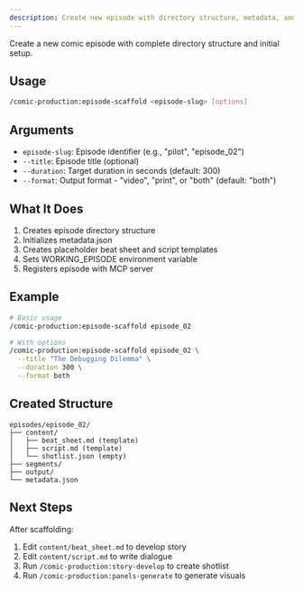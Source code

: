 ```yaml
---
description: Create new episode with directory structure, metadata, and initial files. Activates comic-director and episode-manager agents.
---
```


Create a new comic episode with complete directory structure and initial setup.

## Usage

```bash
/comic-production:episode-scaffold <episode-slug> [options]
```

## Arguments

- `episode-slug`: Episode identifier (e.g., "pilot", "episode_02")
- `--title`: Episode title (optional)
- `--duration`: Target duration in seconds (default: 300)
- `--format`: Output format - "video", "print", or "both" (default: "both")

## What It Does

1. Creates episode directory structure
2. Initializes metadata.json
3. Creates placeholder beat sheet and script templates
4. Sets WORKING_EPISODE environment variable
5. Registers episode with MCP server

## Example

```bash
# Basic usage
/comic-production:episode-scaffold episode_02

# With options
/comic-production:episode-scaffold episode_02 \
  --title "The Debugging Dilemma" \
  --duration 300 \
  --format both
```

## Created Structure

```
episodes/episode_02/
├── content/
│   ├── beat_sheet.md (template)
│   ├── script.md (template)
│   └── shotlist.json (empty)
├── segments/
├── output/
└── metadata.json
```

## Next Steps

After scaffolding:
1. Edit `content/beat_sheet.md` to develop story
2. Edit `content/script.md` to write dialogue
3. Run `/comic-production:story-develop` to create shotlist
4. Run `/comic-production:panels-generate` to generate visuals
